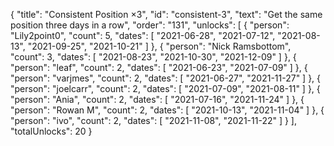 {
  "title": "Consistent Position ×3",
  "id": "consistent-3",
  "text": "Get the same position three days in a row",
  "order": "131",
  "unlocks": [
    {
      "person": "Lily2point0",
      "count": 5,
      "dates": [
        "2021-06-28",
        "2021-07-12",
        "2021-08-13",
        "2021-09-25",
        "2021-10-21"
      ]
    },
    {
      "person": "Nick Ramsbottom",
      "count": 3,
      "dates": [
        "2021-08-23",
        "2021-10-30",
        "2021-12-09"
      ]
    },
    {
      "person": "leaf",
      "count": 2,
      "dates": [
        "2021-06-23",
        "2021-07-09"
      ]
    },
    {
      "person": "varjmes",
      "count": 2,
      "dates": [
        "2021-06-27",
        "2021-11-27"
      ]
    },
    {
      "person": "joelcarr",
      "count": 2,
      "dates": [
        "2021-07-09",
        "2021-08-11"
      ]
    },
    {
      "person": "Ania",
      "count": 2,
      "dates": [
        "2021-07-16",
        "2021-11-24"
      ]
    },
    {
      "person": "Rowan M",
      "count": 2,
      "dates": [
        "2021-10-13",
        "2021-11-04"
      ]
    },
    {
      "person": "ivo",
      "count": 2,
      "dates": [
        "2021-11-08",
        "2021-11-22"
      ]
    }
  ],
  "totalUnlocks": 20
}